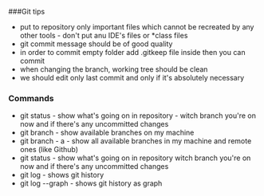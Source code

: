 ###Git tips
- put to repository only important files which cannot be recreated by any other tools - don't put anu IDE's files or *class files
- git commit message should be of good quality
- in order to commit empty folder add .gitkeep file inside then you can commit
- when changing the branch, working tree should be clean
- we should edit only last commit and only if it's absolutely necessary

### Commands
- git status - show what's going on in repository - witch branch you're on now and if there's any uncommitted changes 
- git branch - show available branches on my machine
- git branch - a - show all available branches in my machine and remote ones (like Github)
- git status - show what's going on in repository 
  witch branch you're on now and if there's any uncommitted changes
- git log - shows git history
- git log --graph - shows git history as graph